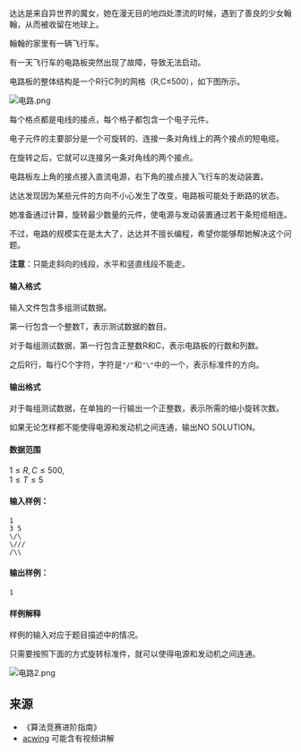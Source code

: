 达达是来自异世界的魔女，她在漫无目的地四处漂流的时候，遇到了善良的少女翰翰，从而被收留在地球上。

翰翰的家里有一辆飞行车。

有一天飞行车的电路板突然出现了故障，导致无法启动。

电路板的整体结构是一个R行C列的网格（R,C≤500），如下图所示。

![电路.png](/media/article/image/2019/01/16/19_be6ff7a219-电路.png)

每个格点都是电线的接点，每个格子都包含一个电子元件。

电子元件的主要部分是一个可旋转的、连接一条对角线上的两个接点的短电缆。

在旋转之后，它就可以连接另一条对角线的两个接点。

电路板左上角的接点接入直流电源，右下角的接点接入飞行车的发动装置。

达达发现因为某些元件的方向不小心发生了改变，电路板可能处于断路的状态。

她准备通过计算，旋转最少数量的元件，使电源与发动装置通过若干条短缆相连。

不过，电路的规模实在是太大了，达达并不擅长编程，希望你能够帮她解决这个问题。

**注意**：只能走斜向的线段，水平和竖直线段不能走。

#### 输入格式

输入文件包含多组测试数据。

第一行包含一个整数T，表示测试数据的数目。

对于每组测试数据，第一行包含正整数R和C，表示电路板的行数和列数。

之后R行，每行C个字符，字符是`"/"`和`"\"`中的一个，表示标准件的方向。

#### 输出格式

对于每组测试数据，在单独的一行输出一个正整数，表示所需的缩小旋转次数。

如果无论怎样都不能使得电源和发动机之间连通，输出NO SOLUTION。

#### 数据范围

$1 \le R,C \le 500$,  
$1 \le T \le 5$

#### 输入样例：

```
1
3 5
\/\
\///
/\\
```

#### 输出样例：

```
1
```

#### 样例解释

样例的输入对应于题目描述中的情况。

只需要按照下面的方式旋转标准件，就可以使得电源和发动机之间连通。

![电路2.png](/media/article/image/2019/01/16/19_a0e8e80a19-电路2.png)

## 来源 
- 《算法竞赛进阶指南》
- [acwing](https://www.acwing.com/problem/content/177/) 可能含有视频讲解